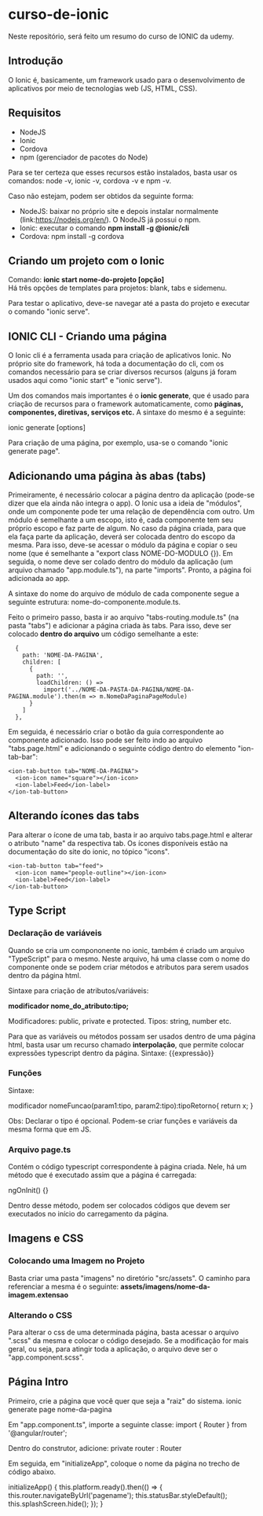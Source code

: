 # curso-de-ionic
Neste repositório, será feito um resumo do curso de IONIC da udemy.

## Introdução
O Ionic é, basicamente, um framework usado para o desenvolvimento de aplicativos por meio de tecnologias web (JS, HTML, CSS). 

## Requisitos
- NodeJS
- Ionic 
- Cordova
- npm (gerenciador de pacotes do Node) <br>

Para se ter certeza que esses recursos estão instalados, basta usar os comandos: node -v, ionic -v, cordova -v e npm -v. <br>

Caso não estejam, podem ser obtidos da seguinte forma:
- NodeJS: baixar no próprio site e depois instalar normalmente (link:https://nodejs.org/en/). O NodeJS já possui o npm.
- Ionic: executar o comando **npm install -g @ionic/cli**
- Cordova: npm install -g cordova

## Criando um projeto com o Ionic
Comando: **ionic start nome-do-projeto [opção]** <br>
Há três opções de templates para projetos: blank, tabs e sidemenu.

Para testar o aplicativo, deve-se navegar até a pasta do projeto e executar o comando "ionic serve".

## IONIC CLI - Criando uma página
O Ionic cli é a ferramenta usada para criação de aplicativos Ionic. No próprio site do framework, há toda a documentação do cli, com os comandos necessário para se criar diversos recursos (alguns já foram usados aqui como "ionic start" e "ionic serve").

Um dos comandos mais importantes é o **ionic generate**, que é usado para criação de recursos para o framework automaticamente, como **páginas, componentes, diretivas, serviços etc.** A sintaxe do mesmo é a seguinte:

ionic generate <type> <name> [options]
  
Para criação de uma página, por exemplo, usa-se o comando "ionic generate page".

## Adicionando uma página às abas (tabs)
Primeiramente, é necessário colocar a página dentro da aplicação (pode-se dizer que ela ainda não integra o app). O Ionic usa a ideia de "módulos", onde um componente pode ter uma relação de dependência com outro. Um módulo é semelhante a um escopo, isto é, cada componente tem seu próprio escopo e faz parte de algum. No caso da página criada, para que ela faça parte da aplicação, deverá ser colocada dentro do escopo da mesma. Para isso, deve-se acessar o módulo da página e copiar o seu nome (que é semelhante a "export class NOME-DO-MODULO {}). Em seguida, o nome deve ser colado dentro do módulo da aplicação (um arquivo chamado "app.module.ts"), na parte "imports". Pronto, a página foi adicionada ao app. 

A sintaxe do nome do arquivo de módulo de cada componente segue a seguinte estrutura: nome-do-componente.module.ts.

Feito o primeiro passo, basta ir ao arquivo "tabs-routing.module.ts" (na pasta "tabs") e adicionar a página criada às tabs. Para isso, deve ser colocado **dentro do arquivo** um código semelhante a este:

      {
        path: 'NOME-DA-PAGINA',
        children: [
          {
            path: '',
            loadChildren: () =>
              import('../NOME-DA-PASTA-DA-PAGINA/NOME-DA-PAGINA.module').then(m => m.NomeDaPaginaPageModule)
          }
        ]
      },

Em seguida, é necessário criar o botão da guia correspondente ao componente adicionado. Isso pode ser feito indo ao arquivo "tabs.page.html" e adicionando o seguinte código dentro do elemento "ion-tab-bar":

    <ion-tab-button tab="NOME-DA-PAGINA">
      <ion-icon name="square"></ion-icon>
      <ion-label>Feed</ion-label>
    </ion-tab-button>
    
    
  ## Alterando ícones das tabs
  Para alterar o ícone de uma tab, basta ir ao arquivo tabs.page.html e alterar o atributo "name" da respectiva tab. Os ícones disponíveis estão na documentação do site do ionic, no tópico "icons". 
  
    <ion-tab-button tab="feed">
      <ion-icon name="people-outline"></ion-icon>
      <ion-label>Feed</ion-label>
    </ion-tab-button>
    

## Type Script
### Declaração de variáveis
Quando se cria um compononente no ionic, também é criado um arquivo "TypeScript" para o mesmo. Neste arquivo, há uma classe com o nome do componente onde se podem criar métodos e atributos para serem usados dentro da página html.

Sintaxe para criação de atributos/variáveis:

**modificador nome_do_atributo:tipo;**

Modificadores: public, private e protected. Tipos: string, number etc.

Para que as variáveis ou métodos possam ser usados dentro de uma página html, basta usar um recurso chamado **interpolação**, que permite colocar expressões typescript dentro da página. 
Sintaxe: {{expressão}}

### Funções
Sintaxe:

  modificador nomeFuncao(param1:tipo, param2:tipo):tipoRetorno{
    return x;
  }
  
Obs: Declarar o tipo é opcional. Podem-se criar funções e variáveis da mesma forma que em JS.

### Arquivo page.ts
Contém o código typescript correspondente à página criada. Nele, há um método que é executado assim que a página é carregada: 
  
  ngOnInit() {}
 
Dentro desse método, podem ser colocados códigos que devem ser executados no início do carregamento da página.
  
## Imagens e CSS
### Colocando uma Imagem no Projeto
Basta criar uma pasta "imagens" no diretório "src/assets". O caminho para referenciar a mesma é o seguinte:
**assets/imagens/nome-da-imagem.extensao**

### Alterando o CSS
Para alterar o css de uma determinada página, basta acessar o arquivo ".scss" da mesma e colocar o código desejado. Se a modificação for mais geral, ou seja, para atingir toda a aplicação, o arquivo deve ser o "app.component.scss".

## Página Intro
Primeiro, crie a página que você quer que seja a "raiz" do sistema.
 ionic generate page nome-da-pagina
 
Em "app.component.ts", importe a seguinte classe:
 import { Router } from '@angular/router';
 
Dentro do construtor, adicione:
 private router : Router

Em seguida, em "initializeApp", coloque o nome da página no trecho de código abaixo.

 initializeApp() {
     this.platform.ready().then(() => {
       this.router.navigateByUrl('pagename');
       this.statusBar.styleDefault();
       this.splashScreen.hide();
     });
 }




